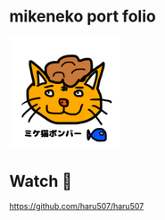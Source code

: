 # mikeneko port folio
<img src="public/mike.png" width="200px">

# Watch 👀
https://github.com/haru507/haru507

